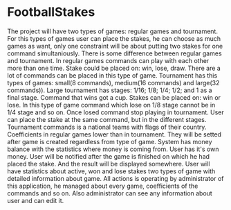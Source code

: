 # FootballStakes
 The project will have two types of games: regular games and tournament. For this types of games user can place the 
 stakes, he can choose as much games as want, only one constraint will be about putting two stakes for one command simultaniously. 
 There is some difference between regular games and tournament. 
 In regular games commands can play with each other more than one 
 time. Stake could be placed on: win, lose, draw. There are a lot of commands can be placed in this type of game. 
 Tournament has this types of games: small(8 commands), medium(16 commands) and large(32 commands)). Large tournament has stages:
 1/16; 1/8; 1/4; 1/2; and 1 as a final stage. Command that wins got a cup. 
 Stakes can be placed on: win or lose. In this type of game command which lose on 1/8 stage cannot be in 1/4 stage and so on. 
 Once losed command stop playing in tournament. User can place the stake at the same command, but in the different stages. 
 Tournament commands is a national teams with flags of their country. Coefficients in regular games lower than in tournament. 
 They will be setted after game is created regardless from type of game. System has money balance with the statistics where 
 money is coming from. 
 User has it's own money. User will be notified after the game is finished on which he had placed the stake. And the result 
 will be displayed somewhere. User will have statistics about active, won and lose stakes two types of game with detailed 
 information about game. All actions is operating by administrator of this application, he managed about every game, coefficients 
 of the commands and so on. Also administrator can see any information about user and can edit it.
